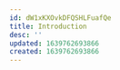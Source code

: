 ```yaml
---
id: dW1xKXOvkDFQSHLFuafQe
title: Introduction
desc: ''
updated: 1639762693866
created: 1639762693866
---
```


